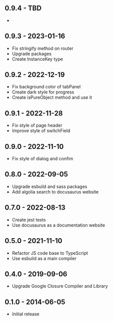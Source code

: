 ## 0.9.4 - TBD

* 

## 0.9.3 - 2023-01-16

* Fix stringify method on router
* Upgrade packages
* Create InstanceKey type

## 0.9.2 - 2022-12-19

* Fix background color of tabPanel
* Create dark style for progress
* Create isPureObject method and use it

## 0.9.1 - 2022-11-28

* Fix style of page header
* Improve style of switchField

## 0.9.0 - 2022-11-10

* Fix style of dialog and confim

## 0.8.0 - 2022-09-05

* Upgrade esbuild and sass packages
* Add algolia search to docusaurus website

## 0.7.0 - 2022-08-13

* Create jest tests
* Use docusaurus as a documentation website

## 0.5.0 - 2021-11-10

* Refactor JS code base to TypeScript
* Use esbuild as a main compiler

## 0.4.0 - 2019-09-06

* Upgrade Google Closure Compiler and Library

## 0.1.0 - 2014-06-05

* Initial release
